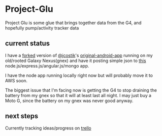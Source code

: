 Project-Glu
===========

Project Glu is some glue that brings together data from the G4, and hopefully pump/activity tracker data

current status
--------------

I have a [forked](https://github.com/jasoncalabrese/original-android-cgm) version of [@jcostik](https://twitter.com/jcostik)'s [original-android-app](https://github.com/hackingtype1/original-android-cgm) running on my old/rooted Galaxy Nexus(gnex) and have it posting simple json to [this](https://github.com/jasoncalabrese/project-glu) node.js/express.js/angular.js/mongo app.

I have the node app running locally right now but will probably move it to AWS soon.

The biggest issue that I'm facing now is getting the G4 to stop draining the battery from my gnex so that it will at least last all night.  I may just buy a Moto G, since the battery on my gnex was never good anyway.

next steps
----------

Currently tracking ideas/progress on [trello](https://trello.com/b/k8dwYmAI/project-glu)
